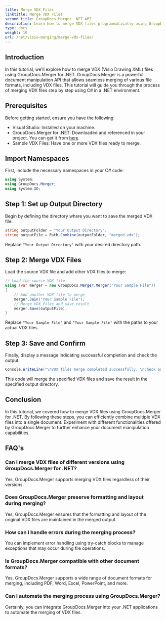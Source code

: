 ```yaml
---
title: Merge VDX Files
linktitle: Merge VDX Files
second_title: GroupDocs.Merger .NET API
description: Learn how to merge VDX files programmatically using GroupDocs.Merger for .NET. This tutorial provides a step-by-step guide.
type: docs
weight: 10
url: /net/visio-merging/merge-vdx-files/
---
```

## Introduction
In this tutorial, we'll explore how to merge VDX (Visio Drawing XML) files using GroupDocs.Merger for .NET. GroupDocs.Merger is a powerful document manipulation API that allows seamless merging of various file formats, including VDX files. This tutorial will guide you through the process of merging VDX files step by step using C# in a .NET environment.
## Prerequisites
Before getting started, ensure you have the following:
- Visual Studio: Installed on your machine.
- GroupDocs.Merger for .NET: Downloaded and referenced in your project. You can get it from [here](https://releases.groupdocs.com/merger/net/).
- Sample VDX Files: Have one or more VDX files ready to merge.

## Import Namespaces
First, include the necessary namespaces in your C# code:
```csharp
using System; 
using GroupDocs.Merger;
using System.IO;
```
## Step 1: Set up Output Directory
Begin by defining the directory where you want to save the merged VDX file:
```csharp
string outputFolder = "Your Output Directory";
string outputFile = Path.Combine(outputFolder, "merged.vdx");
```
Replace `"Your Output Directory"` with your desired directory path.
## Step 2: Merge VDX Files
Load the source VDX file and add other VDX files to merge:
```csharp
// Load the source VDX file
using (var merger = new GroupDocs.Merger.Merger("Your Sample File"))
{
    // Add another VDX file to merge
    merger.Join("Your Sample File");
    // Merge VDX files and save result
    merger.Save(outputFile);
}
```
Replace `"Your Sample File"` and `"Your Sample File"` with the paths to your actual VDX files.
## Step 3: Save and Confirm
Finally, display a message indicating successful completion and check the output:
```csharp
Console.WriteLine("\nVDX files merge completed successfully. \nCheck output in {0}", outputFolder);
```
This code will merge the specified VDX files and save the result in the specified output directory.

## Conclusion
In this tutorial, we covered how to merge VDX files using GroupDocs.Merger for .NET. By following these steps, you can efficiently combine multiple VDX files into a single document. Experiment with different functionalities offered by GroupDocs.Merger to further enhance your document manipulation capabilities.

## FAQ's
### Can I merge VDX files of different versions using GroupDocs.Merger for .NET?
Yes, GroupDocs.Merger supports merging VDX files regardless of their versions.
### Does GroupDocs.Merger preserve formatting and layout during merging?
Yes, GroupDocs.Merger ensures that the formatting and layout of the original VDX files are maintained in the merged output.
### How can I handle errors during the merging process?
You can implement error handling using try-catch blocks to manage exceptions that may occur during file operations.
### Is GroupDocs.Merger compatible with other document formats?
Yes, GroupDocs.Merger supports a wide range of document formats for merging, including PDF, Word, Excel, PowerPoint, and more.
### Can I automate the merging process using GroupDocs.Merger?
Certainly, you can integrate GroupDocs.Merger into your .NET applications to automate the merging of VDX files.
